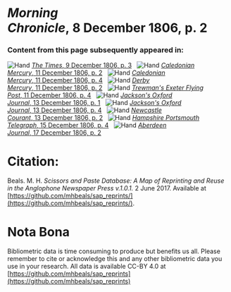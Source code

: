 # *Morning Chronicle*, 8 December 1806, p. 2  
  
### Content from this page subsequently appeared in:  
![Hand](http://scissorsandpaste.net/wp-content/uploads/2017/06/smallhandpointer.png) [*The Times*, 9 December 1806, p. 3](https://mhbeals.github.io/sap_html/The-Times/The-Times-9-December-1806-p-3)  
![Hand](http://scissorsandpaste.net/wp-content/uploads/2017/06/smallhandpointer.png) [*Caledonian Mercury*, 11 December 1806, p. 2](https://mhbeals.github.io/sap_html/Caledonian-Mercury/Caledonian-Mercury-11-December-1806-p-2)  
![Hand](http://scissorsandpaste.net/wp-content/uploads/2017/06/smallhandpointer.png) [*Caledonian Mercury*, 11 December 1806, p. 4](https://mhbeals.github.io/sap_html/Caledonian-Mercury/Caledonian-Mercury-11-December-1806-p-4)  
![Hand](http://scissorsandpaste.net/wp-content/uploads/2017/06/smallhandpointer.png) [*Derby Mercury*, 11 December 1806, p. 2](https://mhbeals.github.io/sap_html/Derby-Mercury/Derby-Mercury-11-December-1806-p-2)  
![Hand](http://scissorsandpaste.net/wp-content/uploads/2017/06/smallhandpointer.png) [*Trewman's Exeter Flying Post*, 11 December 1806, p. 4](https://mhbeals.github.io/sap_html/Trewman's-Exeter-Flying-Post/Trewman's-Exeter-Flying-Post-11-December-1806-p-4)  
![Hand](http://scissorsandpaste.net/wp-content/uploads/2017/06/smallhandpointer.png) [*Jackson's Oxford Journal*, 13 December 1806, p. 1](https://mhbeals.github.io/sap_html/Jackson's-Oxford-Journal/Jackson's-Oxford-Journal-13-December-1806-p-1)  
![Hand](http://scissorsandpaste.net/wp-content/uploads/2017/06/smallhandpointer.png) [*Jackson's Oxford Journal*, 13 December 1806, p. 4](https://mhbeals.github.io/sap_html/Jackson's-Oxford-Journal/Jackson's-Oxford-Journal-13-December-1806-p-4)  
![Hand](http://scissorsandpaste.net/wp-content/uploads/2017/06/smallhandpointer.png) [*Newcastle Courant*, 13 December 1806, p. 2](https://mhbeals.github.io/sap_html/Newcastle-Courant/Newcastle-Courant-13-December-1806-p-2)  
![Hand](http://scissorsandpaste.net/wp-content/uploads/2017/06/smallhandpointer.png) [*Hampshire Portsmouth Telegraph*, 15 December 1806, p. 4](https://mhbeals.github.io/sap_html/Hampshire-Portsmouth-Telegraph/Hampshire-Portsmouth-Telegraph-15-December-1806-p-4)  
![Hand](http://scissorsandpaste.net/wp-content/uploads/2017/06/smallhandpointer.png) [*Aberdeen Journal*, 17 December 1806, p. 2](https://mhbeals.github.io/sap_html/Aberdeen-Journal/Aberdeen-Journal-17-December-1806-p-2)  


# Citation: 

Beals. M. H. *Scissors and Paste Database: A Map of Reprinting and Reuse in the Anglophone Newspaper Press v.1.0.1.* 2 June 2017. Available at [https://github.com/mhbeals/sap_reprints/](https://github.com/mhbeals/sap_reprints/). 

# Nota Bona

Bibliometric data is time consuming to produce but benefits us all. Please remember to cite or acknowledge this and any other bibliometric data you use in your research. All data is available CC-BY 4.0 at [https://github.com/mhbeals/sap_reprints](https://github.com/mhbeals/sap_reprints)